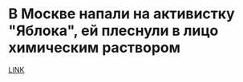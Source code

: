 # В Москве напали на активистку "Яблока", ей плеснули в лицо химическим раствором



[LINK](https://varlamov.ru/2350443.html)